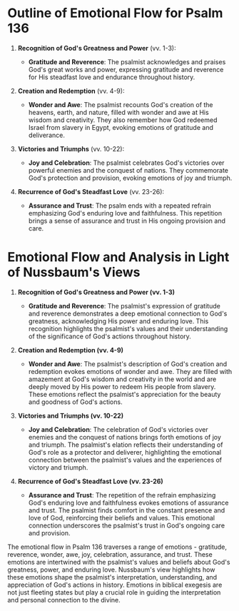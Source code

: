 # Outline of Emotional Flow for Psalm 136

1. **Recognition of God's Greatness and Power** (vv. 1-3):
   - **Gratitude and Reverence**: The psalmist acknowledges and praises God's great works and power, expressing gratitude and reverence for His steadfast love and endurance throughout history.
   
2. **Creation and Redemption** (vv. 4-9):
   - **Wonder and Awe**: The psalmist recounts God's creation of the heavens, earth, and nature, filled with wonder and awe at His wisdom and creativity. They also remember how God redeemed Israel from slavery in Egypt, evoking emotions of gratitude and deliverance.

3. **Victories and Triumphs** (vv. 10-22):
   - **Joy and Celebration**: The psalmist celebrates God's victories over powerful enemies and the conquest of nations. They commemorate God's protection and provision, evoking emotions of joy and triumph.

4. **Recurrence of God's Steadfast Love** (vv. 23-26):
   - **Assurance and Trust**: The psalm ends with a repeated refrain emphasizing God's enduring love and faithfulness. This repetition brings a sense of assurance and trust in His ongoing provision and care.

# Emotional Flow and Analysis in Light of Nussbaum's Views

1. **Recognition of God's Greatness and Power (vv. 1-3)**
   - **Gratitude and Reverence**: The psalmist's expression of gratitude and reverence demonstrates a deep emotional connection to God's greatness, acknowledging His power and enduring love. This recognition highlights the psalmist's values and their understanding of the significance of God's actions throughout history.

2. **Creation and Redemption (vv. 4-9)**
   - **Wonder and Awe**: The psalmist's description of God's creation and redemption evokes emotions of wonder and awe. They are filled with amazement at God's wisdom and creativity in the world and are deeply moved by His power to redeem His people from slavery. These emotions reflect the psalmist's appreciation for the beauty and goodness of God's actions.

3. **Victories and Triumphs (vv. 10-22)**
   - **Joy and Celebration**: The celebration of God's victories over enemies and the conquest of nations brings forth emotions of joy and triumph. The psalmist's elation reflects their understanding of God's role as a protector and deliverer, highlighting the emotional connection between the psalmist's values and the experiences of victory and triumph.

4. **Recurrence of God's Steadfast Love (vv. 23-26)**
   - **Assurance and Trust**: The repetition of the refrain emphasizing God's enduring love and faithfulness evokes emotions of assurance and trust. The psalmist finds comfort in the constant presence and love of God, reinforcing their beliefs and values. This emotional connection underscores the psalmist's trust in God's ongoing care and provision.

The emotional flow in Psalm 136 traverses a range of emotions - gratitude, reverence, wonder, awe, joy, celebration, assurance, and trust. These emotions are intertwined with the psalmist's values and beliefs about God's greatness, power, and enduring love. Nussbaum's view highlights how these emotions shape the psalmist's interpretation, understanding, and appreciation of God's actions in history. Emotions in biblical exegesis are not just fleeting states but play a crucial role in guiding the interpretation and personal connection to the divine.